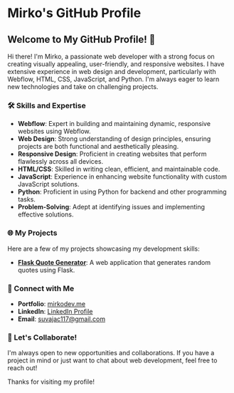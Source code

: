 # Mirko's GitHub Profile

## Welcome to My GitHub Profile! 👋

Hi there! I'm Mirko, a passionate web developer with a strong focus on creating visually appealing, user-friendly, and responsive websites. I have extensive experience in web design and development, particularly with Webflow, HTML, CSS, JavaScript, and Python. I'm always eager to learn new technologies and take on challenging projects.

### 🛠 Skills and Expertise
- **Webflow**: Expert in building and maintaining dynamic, responsive websites using Webflow.
- **Web Design**: Strong understanding of design principles, ensuring projects are both functional and aesthetically pleasing.
- **Responsive Design**: Proficient in creating websites that perform flawlessly across all devices.
- **HTML/CSS**: Skilled in writing clean, efficient, and maintainable code.
- **JavaScript**: Experience in enhancing website functionality with custom JavaScript solutions.
- **Python**: Proficient in using Python for backend and other programming tasks.
- **Problem-Solving**: Adept at identifying issues and implementing effective solutions.

### 🌐 My Projects
Here are a few of my projects showcasing my development skills:

- **[Flask Quote Generator](https://github.com/Mirko117/flask-quote-generator)**: A web application that generates random quotes using Flask.

### 🔗 Connect with Me
- **Portfolio**: [mirkodev.me](https://mirkodev.me)
- **LinkedIn**: [LinkedIn Profile](https://www.linkedin.com/in/mirko-suvajac-84b1a5304/)
- **Email**: suvajac117@gmail.com

### 🚀 Let's Collaborate!
I'm always open to new opportunities and collaborations. If you have a project in mind or just want to chat about web development, feel free to reach out!

Thanks for visiting my profile!
